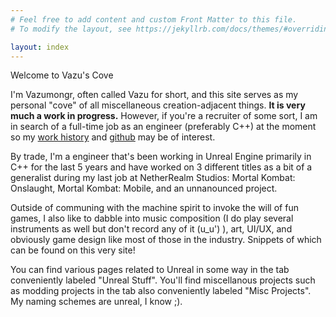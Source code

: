 ```yaml
---
# Feel free to add content and custom Front Matter to this file.
# To modify the layout, see https://jekyllrb.com/docs/themes/#overriding-theme-defaults

layout: index
---
```


<div class="index-heading">
    <p>
    Welcome to Vazu's Cove
    </p>
</div>

<p>
I'm Vazumongr, often called Vazu for short, and this site serves as my personal "cove" of all miscellaneous creation-adjacent things. <strong>It is very much a work in progress.</strong> However, if you're a recruiter of some sort, I am in search of a full-time job as an engineer (preferably C++) at the moment so my <a href="workhistory">work history</a> and <a href="https://github.com/Vazumongr">github</a> may be of interest.
</p>

<p> 
By trade, I'm a engineer that's been working in Unreal Engine primarily in C++
for the last 5 years and have worked on 3 different titles as a bit of a generalist during my last job at NetherRealm Studios: 
Mortal Kombat: Onslaught, Mortal Kombat: Mobile, and an unnanounced project.
</p>

<p>
Outside of communing with the machine spirit to invoke the will of fun games, I also
like to dabble into music composition (I do play several instruments as well but don't record any of it (u_u') ),
art, UI/UX, and obviously game design like most of those in the industry. Snippets of which can be found on this very site!
</p>

<p>
You can find various pages related to Unreal in some way in the tab conveniently labeled "Unreal Stuff". You'll find miscellanous projects such as modding projects in the tab also conveniently labeled "Misc Projects". My naming schemes are unreal, I know ;).
</p>